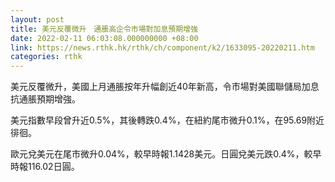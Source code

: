```yaml
---
layout: post
title: 美元反覆微升　通脹高企令市場對加息預期增強
date: 2022-02-11 06:03:08.000000000 +08:00
link: https://news.rthk.hk/rthk/ch/component/k2/1633095-20220211.htm
categories: rthk
---
```


美元反覆微升，美國上月通脹按年升幅創近40年新高，令市場對美國聯儲局加息抗通脹預期增強。

美元指數早段曾升近0.5%，其後轉跌0.4%，在紐約尾市微升0.1%，在95.69附近徘徊。

歐元兌美元在尾市微升0.04%，較早時報1.1428美元。日圓兌美元跌0.4%，較早時報116.02日圓。
